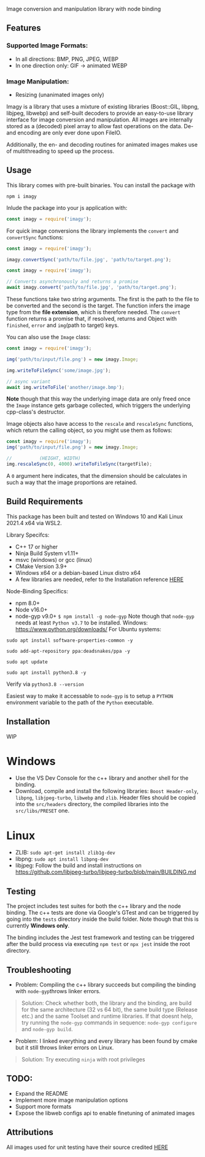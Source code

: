 Image conversion and manipulation library with node binding

## Features
### Supported Image Formats:
- In all directions: BMP, PNG, JPEG, WEBP
- In one direction only: GIF -> animated WEBP
### Image Manipulation:
- Resizing (unanimated images only)

Imagy is a library that uses a mixture of existing libraries (Boost::GIL, libpng, libjpeg, libwebp) and self-built decoders to provide
an easy-to-use library interface for image conversion and manipulation. All images are internally
stored as a (decoded) pixel array to allow fast operations on the data. De- and encoding are only
ever done upon FileIO.

Additionally, the en- and decoding routines for animated images makes use of multithreading to
speed up the process.

## Usage
This library comes with pre-built binaries. You can install the package with
```
npm i imagy
```

Inlude the package into your js application with:
```js
const imagy = require('imagy');
```

For quick image conversions the library implements the `convert` and `convertSync` functions:
```js
const imagy = require('imagy');

imagy.convertSync('path/to/file.jpg', 'path/to/target.png');
```
```js
const imagy = require('imagy');

// Converts asynchronously and returns a promise
await imagy.convert('path/to/file.jpg', 'path/to/target.png');
```
These functions take two string arguments. The first is the path to the file to be converted
and the second is the target. The function infers the image type from the **file extension**,
which is therefore needed. The `convert` function returns a promise that, if resolved, returns
and Object with `finished`, `error` and `img`(path to target) keys.

You can also use the `Image` class:
```js
const imagy = require('imagy');

img('path/to/input/file.png') = new imagy.Image;

img.writeToFileSync('some/image.jpg');

// async variant
await img.writeToFile('another/image.bmp');
```
**Note** though that this way the underlying image data are only freed once the `Image` instance
gets garbage collected, which triggers the underlying cpp-class's destructor.

Image objects also have access to the `rescale` and `rescaleSync` functions, which return the 
calling object, so you might use them as follows:
```js
const imagy = require('imagy');
img('path/to/input/file.png') = new imagy.Image;

//          (HEIGHT, WIDTH)
img.rescaleSync(0, 4000).writeToFileSync(targetFile);
```
A `0` argument here indicates, that the dimension should be calculates in such a way that the image
proportions are retained.

## Build Requirements
This package has been built and tested on Windows 10 and Kali Linux 2021.4 x64 via WSL2.

Library Specifcs:
- C++ 17 or higher
- Ninja Build System v1.11+
- msvc (windows) or gcc (linux)
- CMake Version 3.9+
- Windows x64 or a debian-based Linux distro x64
- A few libraries are needed, refer to the Installation reference [HERE](#installation)

Node-Binding Specifics:
- npm 8.0+
- Node v16.0+
- node-gyp v9.0+
`$ npm install -g node-gyp`
Note though that `node-gyp` needs at least `Python v3.7` to be installed.
Windows: https://www.python.org/downloads/
For Ubuntu systems:

`sudo apt install software-properties-common -y`

`sudo add-apt-repository ppa:deadsnakes/ppa -y`

`sudo apt update`

`sudo apt install python3.8 -y`

Verify via `python3.8 --version`

Easiest way to make it accessable to `node-gyp` is to setup a `PYTHON` environment variable to the path of the `Python` executable.

## Installation
WIP
# Windows
- Use the VS Dev Console for the c++ library and another shell for the binding.
- Download, compile and install the following libraries: `Boost Header-only`,
`libpng`, `libjpeg-turbo`, `libwebp` and `zlib`. Header files should be copied into the
`src/headers` directory, the compiled libraries into the `src/libs/PRESET` one.

# Linux
- ZLIB: `sudo apt-get install zlib1g-dev`
- libpng: `sudo apt install libpng-dev`
- libjpeg: Follow the build and install instructions on https://github.com/libjpeg-turbo/libjpeg-turbo/blob/main/BUILDING.md

## Testing
The project includes test suites for both the c++ library and the node binding. The c++ tests are 
done via Google's GTest and can be triggered by going into the `tests` directory inside the build folder.
Note though that this is currently **Windows only**.

The binding includes the Jest test framework and testing can be triggered after the build process via
executing `npm test` or `npx jest` inside the root directory.

## Troubleshooting
- Problem: Compiling the c++ library succeeds but compiling the binding with `node-gyp`throws linker errors. 
> Solution: Check whether both, the library and the binding, are build for the same architecture (32 vs 64 bit), the same build type  (Release etc.) and the same Toolset and runtime libraries.
If that doesnt help, try running the `node-gyp` commands in sequence: `node-gyp configure` and `node-gyp build`.
- Problem: I linked everything and every library has been found by cmake but it still throws linker errors on Linux.
> Solution: Try executing `ninja` with root privileges

## TODO:
- Expand the README
- Implement more image manipulation options
- Support more formats
- Expose the libweb configs api to enable finetuning of animated images

## Attributions
All images used for unit testing have their source credited [HERE](ATTRIBUTIONS.md)
